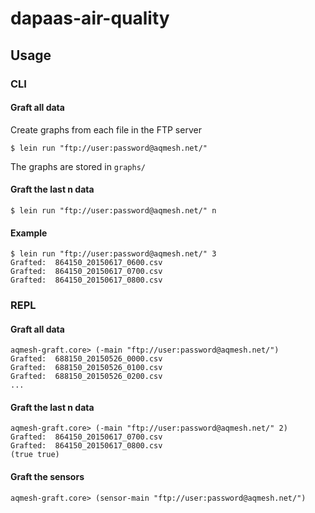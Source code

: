 # dapaas-air-quality

## Usage

### CLI

#### Graft all data

Create graphs from each file in the FTP server

    $ lein run "ftp://user:password@aqmesh.net/"

The graphs are stored in `graphs/`

#### Graft the last n data

    $ lein run "ftp://user:password@aqmesh.net/" n

#### Example

    $ lein run "ftp://user:password@aqmesh.net/" 3
    Grafted:  864150_20150617_0600.csv
    Grafted:  864150_20150617_0700.csv
    Grafted:  864150_20150617_0800.csv

### REPL

#### Graft all data

    aqmesh-graft.core> (-main "ftp://user:password@aqmesh.net/")
    Grafted:  688150_20150526_0000.csv
    Grafted:  688150_20150526_0100.csv
    Grafted:  688150_20150526_0200.csv
    ...

#### Graft the last n data

    aqmesh-graft.core> (-main "ftp://user:password@aqmesh.net/" 2)
    Grafted:  864150_20150617_0700.csv
    Grafted:  864150_20150617_0800.csv
    (true true)

#### Graft the sensors

    aqmesh-graft.core> (sensor-main "ftp://user:password@aqmesh.net/")
